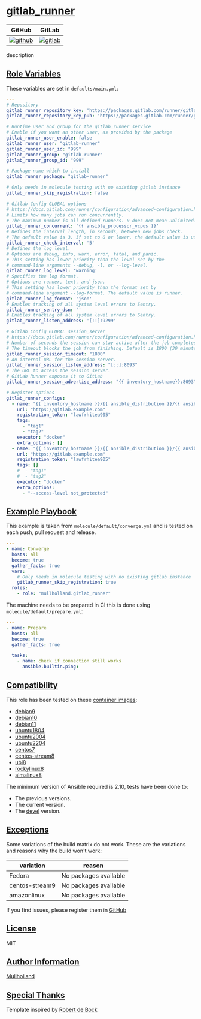 # [gitlab_runner](#gitlab_runner)

|GitHub|GitLab|
|------|------|
|[![github](https://github.com/mullholland/ansible-role-gitlab_runner/workflows/Ansible%20Molecule/badge.svg)](https://github.com/mullholland/ansible-role-gitlab_runner/actions)|[![gitlab](https://gitlab.com/mullholland/ansible-role-gitlab_runner/badges/master/pipeline.svg)](https://gitlab.com/mullholland/ansible-role-gitlab_runner)|[![quality](https://img.shields.io/ansible/quality/unset)](https://galaxy.ansible.com/mullholland/gitlab_runner)|

description

## [Role Variables](#role-variables)

These variables are set in `defaults/main.yml`:
```yaml
---
# Repository
gitlab_runner_repository_key: 'https://packages.gitlab.com/runner/gitlab-runner/gpgkey'
gitlab_runner_repository_key_pub: 'https://packages.gitlab.com/runner/gitlab-runner/gpgkey/runner-gitlab-runner-4C80FB51394521E9.pub.gpg'  # noqa 204

# Runtime user and group for the gitlab_runner service
# Enable if you want an other user, as provided by the package
gitlab_runner_user_enable: false
gitlab_runner_user: "gitlab-runner"
gitlab_runner_user_id: "999"
gitlab_runner_group: "gitlab-runner"
gitlab_runner_group_id: "999"

# Package name which to install
gitlab_runner_package: "gitlab-runner"

# Only neede in molecule testing with no existing gitlab instance
gitlab_runner_skip_registration: false

# Gitlab Config GLOBAL options
# https://docs.gitlab.com/runner/configuration/advanced-configuration.html#the-global-section
# Limits how many jobs can run concurrently.
# The maximum number is all defined runners. 0 does not mean unlimited.
gitlab_runner_concurrent: '{{ ansible_processor_vcpus }}'
# Defines the interval length, in seconds, between new jobs check.
# The default value is 3. If set to 0 or lower, the default value is used.
gitlab_runner_check_interval: '5'
# Defines the log level.
# Options are debug, info, warn, error, fatal, and panic.
# This setting has lower priority than the level set by the
# command-line arguments --debug, -l, or --log-level.
gitlab_runner_log_level: 'warning'
# Specifies the log format.
# Options are runner, text, and json.
# This setting has lower priority than the format set by
# command-line argument --log-format. The default value is runner.
gitlab_runner_log_format: 'json'
# Enables tracking of all system level errors to Sentry.
gitlab_runner_sentry_dsn: ''
# Enables tracking of all system level errors to Sentry.
gitlab_runner_listen_address: '[::]:9299'

# Gitlab Config GLOBAL session_server
# https://docs.gitlab.com/runner/configuration/advanced-configuration.html#the-session_server-section
# Number of seconds the session can stay active after the job completes.
# The timeout blocks the job from finishing. Default is 1800 (30 minutes).
gitlab_runner_session_timeout: "1800"
# An internal URL for the session server.
gitlab_runner_session_listen_address: "[::]:8093"
# The URL to access the session server.
# GitLab Runner exposes it to GitLab
gitlab_runner_session_advertise_address: "{{ inventory_hostname}}:8093"

# Register options
gitlab_runner_configs:
  - name: "{{ inventory_hostname }}/{{ ansible_distribution }}/{{ ansible_distribution_major_version }}"
    url: "https://gitlab.example.com"
    registration_token: "lawfrhitea905"
    tags:
      - "tag1"
      - "tag2"
    executor: "docker"
    extra_options: []
  - name: "{{ inventory_hostname }}/{{ ansible_distribution }}/{{ ansible_distribution_major_version }}"
    url: "https://gitlab.example.com"
    registration_token: "lawfrhitea905"
    tags: []
    #  - "tag1"
    #  - "tag2"
    executor: "docker"
    extra_options:
      - "--access-level not_protected"
```


## [Example Playbook](#example-playbook)

This example is taken from `molecule/default/converge.yml` and is tested on each push, pull request and release.
```yaml
---
- name: Converge
  hosts: all
  become: true
  gather_facts: true
  vars:
    # Only neede in molecule testing with no existing gitlab instance
    gitlab_runner_skip_registration: true
  roles:
    - role: "mullholland.gitlab_runner"
```

The machine needs to be prepared in CI this is done using `molecule/default/prepare.yml`:
```yaml
---
- name: Prepare
  hosts: all
  become: true
  gather_facts: true

  tasks:
    - name: check if connection still works
      ansible.builtin.ping:
```





## [Compatibility](#compatibility)

This role has been tested on these [container images](https://hub.docker.com/u/mullholland):

-   [debian9](https://hub.docker.com/r/mullholland/docker-molecule-debian9)
-   [debian10](https://hub.docker.com/r/mullholland/docker-molecule-debian10)
-   [debian11](https://hub.docker.com/r/mullholland/docker-molecule-debian11)
-   [ubuntu1804](https://hub.docker.com/r/mullholland/docker-molecule-ubuntu1804)
-   [ubuntu2004](https://hub.docker.com/r/mullholland/docker-molecule-ubuntu2004)
-   [ubuntu2204](https://hub.docker.com/r/mullholland/docker-molecule-ubuntu2204)
-   [centos7](https://hub.docker.com/r/mullholland/docker-molecule-centos7)
-   [centos-stream8](https://hub.docker.com/r/mullholland/docker-molecule-centos-stream8)
-   [ubi8](https://hub.docker.com/r/mullholland/docker-molecule-ubi8)
-   [rockylinux8](https://hub.docker.com/r/mullholland/docker-molecule-rockylinux8)
-   [almalinux8](https://hub.docker.com/r/mullholland/docker-molecule-almalinux8)

The minimum version of Ansible required is 2.10, tests have been done to:

-   The previous versions.
-   The current version.
-   The [devel](https://docs.ansible.com/ansible/latest/installation_guide/intro_installation.html#installing-devel-from-github-with-pip) version.



## [Exceptions](#exceptions)

Some variations of the build matrix do not work. These are the variations and reasons why the build won't work:

| variation                 | reason                 |
|---------------------------|------------------------|
| Fedora | No packages available |
| centos-stream9 | No packages available |
| amazonlinux | No packages available |


If you find issues, please register them in [GitHub](https://github.com/mullholland/ansible-role-gitlab_runner/issues)

## [License](#license)

MIT


## [Author Information](#author-information)

[Mullholland](https://github.com/mullholland)

## [Special Thanks](#special-thanks)

Template inspired by [Robert de Bock](https://github.com/robertdebock)
